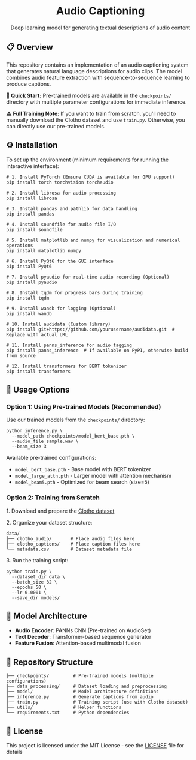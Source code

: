 <!DOCTYPE html>
<html>

</head>
<body>

<h1 align="center">Audio Captioning</h1>
<p align="center">Deep learning model for generating textual descriptions of audio content</p>

<h2>📋 Overview</h2>
<p>This repository contains an implementation of an audio captioning system that generates natural language descriptions for audio clips. The model combines audio feature extraction with sequence-to-sequence learning to produce captions.</p>

<div class="note">
    <p><strong>🚀 Quick Start:</strong> Pre-trained models are available in the <code>checkpoints/</code> directory with multiple parameter configurations for immediate inference.</p>
</div>

<div class="warning">
    <p><strong>⚠️ Full Training Note:</strong> If you want to train from scratch, you'll need to manually download the Clotho dataset and use <code>train.py</code>. Otherwise, you can directly use our pre-trained models.</p>
</div>

<h2>⚙️ Installation</h2>
<p>To set up the environment (minimum requirements for running the interactive interface):</p>

<pre><code># 1. Install PyTorch (Ensure CUDA is available for GPU support)
pip install torch torchvision torchaudio

# 2. Install librosa for audio processing
pip install librosa

# 3. Install pandas and pathlib for data handling
pip install pandas

# 4. Install soundfile for audio file I/O
pip install soundfile

# 5. Install matplotlib and numpy for visualization and numerical operations
pip install matplotlib numpy

# 6. Install PyQt6 for the GUI interface
pip install PyQt6

# 7. Install pyaudio for real-time audio recording (Optional)
pip install pyaudio

# 8. Install tqdm for progress bars during training
pip install tqdm

# 9. Install wandb for logging (Optional)
pip install wandb

# 10. Install audidata (Custom library)
pip install git+https://github.com/yourusername/audidata.git  # Replace with actual URL

# 11. Install panns_inference for audio tagging
pip install panns_inference  # If available on PyPI, otherwise build from source

# 12. Install transformers for BERT tokenizer
pip install transformers</code></pre>

<h2>🚀 Usage Options</h2>

<h3>Option 1: Using Pre-trained Models (Recommended)</h3>
<p>Use our trained models from the <code>checkpoints/</code> directory:</p>
<pre><code>python inference.py \
  --model_path checkpoints/model_bert_base.pth \
  --audio_file sample.wav \
  --beam_size 3</code></pre>
<p>Available pre-trained configurations:</p>
<ul>
    <li><code>model_bert_base.pth</code> - Base model with BERT tokenizer</li>
    <li><code>model_large_attn.pth</code> - Larger model with attention mechanism</li>
    <li><code>model_beam5.pth</code> - Optimized for beam search (size=5)</li>
</ul>

<h3>Option 2: Training from Scratch</h3>
<p>1. Download and prepare the <a href="https://zenodo.org/record/3490684" target="_blank">Clotho dataset</a></p>
<p>2. Organize your dataset structure:</p>
<pre><code>data/
├── clotho_audio/       # Place audio files here
├── clotho_captions/    # Place caption files here
└── metadata.csv        # Dataset metadata file</code></pre>
<p>3. Run the training script:</p>
<pre><code>python train.py \
  --dataset_dir data \
  --batch_size 32 \
  --epochs 50 \
  --lr 0.0001 \
  --save_dir models/</code></pre>

<h2>🧠 Model Architecture</h2>
<ul>
    <li><strong>Audio Encoder</strong>: PANNs CNN (Pre-trained on AudioSet)</li>
    <li><strong>Text Decoder</strong>: Transformer-based sequence generator</li>
    <li><strong>Feature Fusion</strong>: Attention-based multimodal fusion</li>
</ul>

<h2>📂 Repository Structure</h2>
<pre><code>├── checkpoints/         # Pre-trained models (multiple configurations)
├── data_processing/     # Dataset loading and preprocessing
├── model/               # Model architecture definitions
├── inference.py         # Generate captions from audio
├── train.py             # Training script (use with Clotho dataset)
├── utils/               # Helper functions
└── requirements.txt     # Python dependencies</code></pre>

<h2>📜 License</h2>
<p>This project is licensed under the MIT License - see the <a href="LICENSE">LICENSE</a> file for details</p>

</body>
</html>
